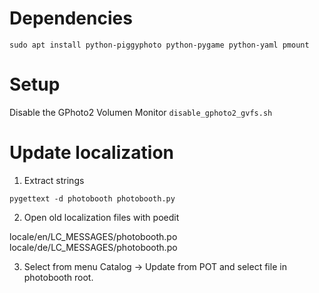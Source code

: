 # Dependencies

```sudo apt install python-piggyphoto python-pygame python-yaml pmount```

# Setup

Disable the GPhoto2 Volumen Monitor
```disable_gphoto2_gvfs.sh```

# Update localization

1. Extract strings
```
pygettext -d photobooth photobooth.py 

```

2. Open old localization files with poedit

locale/en/LC_MESSAGES/photobooth.po
locale/de/LC_MESSAGES/photobooth.po

3. Select from menu Catalog -> Update from POT and select file in photobooth root.
